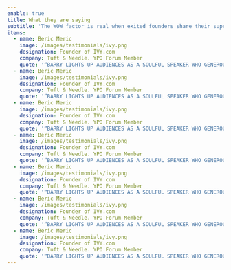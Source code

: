 ```yaml
---
enable: true
title: What they are saying
subtitle: 'The WOW factor is real when exited founders share their superpowers. '
items:
  - name: Beric Meric
    image: /images/testimonials/ivy.png
    designation: Founder of IVY.com 
    company: Tuft & Needle. YPO Forum Member
    quote: '“BARRY LIGHTS UP AUDIENCES AS A SOULFUL SPEAKER WHO GENEROUSLY GIFTS THE SECRETS TO WORK & LIFE SUCCESS.”'
  - name: Beric Meric
    image: /images/testimonials/ivy.png
    designation: Founder of IVY.com 
    company: Tuft & Needle. YPO Forum Member
    quote: '“BARRY LIGHTS UP AUDIENCES AS A SOULFUL SPEAKER WHO GENEROUSLY GIFTS THE SECRETS TO WORK & LIFE SUCCESS.”'
  - name: Beric Meric
    image: /images/testimonials/ivy.png
    designation: Founder of IVY.com 
    company: Tuft & Needle. YPO Forum Member
    quote: '“BARRY LIGHTS UP AUDIENCES AS A SOULFUL SPEAKER WHO GENEROUSLY GIFTS THE SECRETS TO WORK & LIFE SUCCESS.”'
  - name: Beric Meric
    image: /images/testimonials/ivy.png
    designation: Founder of IVY.com 
    company: Tuft & Needle. YPO Forum Member
    quote: '“BARRY LIGHTS UP AUDIENCES AS A SOULFUL SPEAKER WHO GENEROUSLY GIFTS THE SECRETS TO WORK & LIFE SUCCESS.”'
  - name: Beric Meric
    image: /images/testimonials/ivy.png
    designation: Founder of IVY.com 
    company: Tuft & Needle. YPO Forum Member
    quote: '“BARRY LIGHTS UP AUDIENCES AS A SOULFUL SPEAKER WHO GENEROUSLY GIFTS THE SECRETS TO WORK & LIFE SUCCESS.”'
  - name: Beric Meric
    image: /images/testimonials/ivy.png
    designation: Founder of IVY.com 
    company: Tuft & Needle. YPO Forum Member
    quote: '“BARRY LIGHTS UP AUDIENCES AS A SOULFUL SPEAKER WHO GENEROUSLY GIFTS THE SECRETS TO WORK & LIFE SUCCESS.”'
  - name: Beric Meric
    image: /images/testimonials/ivy.png
    designation: Founder of IVY.com 
    company: Tuft & Needle. YPO Forum Member
    quote: '“BARRY LIGHTS UP AUDIENCES AS A SOULFUL SPEAKER WHO GENEROUSLY GIFTS THE SECRETS TO WORK & LIFE SUCCESS.”'
---
```



